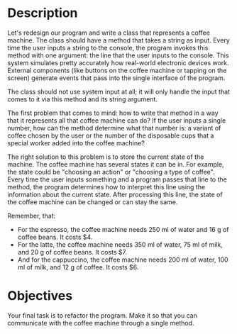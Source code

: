# Description
Let's redesign our program and write a class that represents a coffee machine. The class should have a method that takes a string as input. 
Every time the user inputs a string to the console, the program invokes this method with one argument: 
the line that the user inputs to the console. This system simulates pretty accurately how real-world electronic devices work. 
External components (like buttons on the coffee machine or tapping on the screen) generate events 
that pass into the single interface of the program.

The class should not use system input at all; it will only handle the input that comes to it via this method and its string argument.

The first problem that comes to mind: how to write that method in a way that it represents all that coffee machine can do? 
If the user inputs a single number, how can the method determine what that number is: a variant of coffee chosen by the user 
or the number of the disposable cups that a special worker added into the coffee machine?

The right solution to this problem is to store the current state of the machine. The coffee machine has several states it can be in. 
For example, the state could be "choosing an action" or "choosing a type of coffee". 
Every time the user inputs something and a program passes that line to the method, 
the program determines how to interpret this line using the information about the current state. 
After processing this line, the state of the coffee machine can be changed or can stay the same.

Remember, that:

* For the espresso, the coffee machine needs 250 ml of water and 16 g of coffee beans. It costs $4.
* For the latte, the coffee machine needs 350 ml of water, 75 ml of milk, and 20 g of coffee beans. It costs $7.
* And for the cappuccino, the coffee machine needs 200 ml of water, 100 ml of milk, and 12 g of coffee. It costs $6.

# Objectives
Your final task is to refactor the program. Make it so that you can communicate with the coffee machine through a single method.
